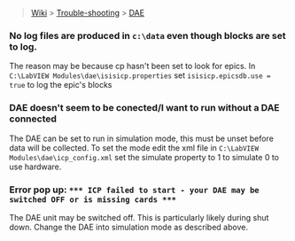 > [Wiki](Home) > [Trouble-shooting](trouble-shooting-pages) > [DAE](DAE-Trouble-Shooting)

### No log files are produced in `c:\data` even though blocks are set to log.
The reason may be because cp hasn't been set to look for epics. In `C:\LabVIEW Modules\dae\isisicp.properties` set `isisicp.epicsdb.use = true` to log the epic's blocks

### DAE doesn't seem to be conected/I want to run without a DAE connected
The DAE can be set to run in simulation mode, this must be unset before data will be collected. To set the mode edit the xml file in `C:\LabVIEW Modules\dae\icp_config.xml` set the simulate property to 1 to simulate 0 to use hardware.

### Error pop up: `*** ICP failed to start - your DAE may be switched OFF or is missing cards ***`
The DAE unit may be switched off. This is particularly likely during shut down. Change the DAE into simulation mode as described above.